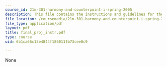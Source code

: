 ```yaml
---
course_id: 21m-301-harmony-and-counterpoint-i-spring-2005
description: This file contains the instructions and guidelines for the final project.
file_location: /coursemedia/21m-301-harmony-and-counterpoint-i-spring-2005/6b1ca66c13e4844f186011fb73cee0c9_final_proj_instr.pdf
file_type: application/pdf
layout: pdf
title: final_proj_instr.pdf
type: course
uid: 6b1ca66c13e4844f186011fb73cee0c9

---
```

None